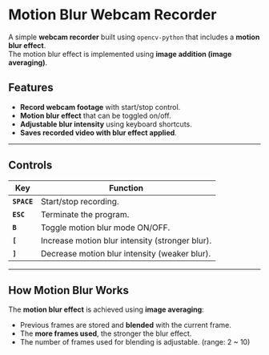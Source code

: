 # Motion Blur Webcam Recorder
A simple **webcam recorder** built using `opencv-python` that includes a **motion blur effect**.  
The motion blur effect is implemented using **image addition (image averaging)**.

## Features
- **Record webcam footage** with start/stop control.
- **Motion blur effect** that can be toggled on/off.
- **Adjustable blur intensity** using keyboard shortcuts.
- **Saves recorded video with blur effect applied**.

---

## Controls
| Key | Function |
|------|----------|
| **`SPACE`** | Start/stop recording. |
| **`ESC`** | Terminate the program. |
| **`B`** | Toggle motion blur mode ON/OFF. |
| **`[`** | Increase motion blur intensity (stronger blur). |
| **`]`** | Decrease motion blur intensity (weaker blur). |

---

## How Motion Blur Works
The **motion blur effect** is achieved using **image averaging**:
- Previous frames are stored and **blended** with the current frame.
- The **more frames used**, the stronger the blur effect.
- The number of frames used for blending is adjustable. (range: 2 ~ 10)
